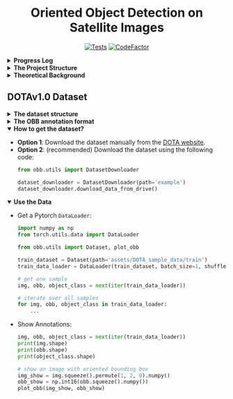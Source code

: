 <h1 align="center">Oriented Object Detection on Satellite Images</h1>

<div align="center">

[![Tests](https://github.com/Lin-Sinorodin/OrientedBoundingBox/actions/workflows/tests.yaml/badge.svg)](https://github.com/Lin-Sinorodin/OrientedBoundingBox/actions/workflows/tests.yaml)
[![CodeFactor](https://www.codefactor.io/repository/github/lin-sinorodin/OrientedBoundingBox/badge)](https://www.codefactor.io/repository/github/lin-sinorodin/OrientedBoundingBox)

</div>


<details>
  <summary><b> Progress Log </b></summary>
  
* 17/10/2021 (Lin): Write script for downloading DODAv1.0 dataset.
* 18/10/2021 (Lin): Create a Pytorch `Dataset` and `DataLoader` for DOTA dataset.
* 18/10/2021 (Lin): Add sample data and obb visualization for the data.
* 21/10/2021 (Lin): Add YOLOv5 for Backbone and Neck feature extraction.
* 22/10/2021 (Lin): Add code for 2d Gaussian for rotated bbox.
* 22/10/2021 (Lin): Implement OLA from _'A General Gaussian Heatmap Labeling for Arbitrary-Oriented Object Detection'_ paper.
* 20/11/2021 (Lin): Implement custom _Feature Map_ (backbone+neck based on YOLOv5 and TPH-YOLOv5).
* 25/11/2021 (Lin): Refactor the backbone code
* 28/11/2021 (Lin): Add theoretical background to README
* 28/11/2021 (Lin): Implement offset initialization for RepPoints paper
* 10/12/2021 (Lin): Implement head architecture for RepPoints paper
* 10/12/2021 (Lin): Add automatic testing with GitHub actions

</details>


<details>
  <summary><b> The Project Structure </b></summary>
  
```
└─ OrientedBoundingBox
   ├─ assets
   ├─ DOTA_sample_data
   │  ├─ train
   │  │  ├─ images
   │  │  └─ labelTxt
   │  └─ val
   │     ├─ images
   │     └─ labelTxt
   ├─ src
   │  ├─ model
   │  │  ├─ common.py
   │  │  ├─ dataset.py
   │  │  ├─ feature_map.py
   │  │  ├─ gghl.py
   │  │  └─ yolov5.py
   │  └─ utils
   │     ├─ data.py
   │     ├─ gaussian.py
   │     └─ visualize.py
   ├─ pyproject.toml
   ├─ README.md
   ├─ requirements.txt
   ├─ setup.cfg
   └─ setup.py
```
</details>


<details>
  <summary><b> Theoretical Background </b></summary>

| Paper 	| Implementation  	| About 	|
|------	    |:----------------: |---------	|
| [ReDet: A Rotation-equivariant Detector for Aerial Object Detection](https://arxiv.org/abs/2103.07733) | [Official](https://github.com/csuhan/ReDet) | |
| [RepPoints: Point Set Representation for Object Detection](https://arxiv.org/abs/1904.11490) | [Official](https://github.com/microsoft/RepPoints) | |
| [Oriented RepPoints for Aerial Object Detection](https://arxiv.org/abs/2105.11111) | [Official](https://github.com/LiWentomng/OrientedRepPoints), [w. Swin Transformer](https://github.com/hukaixuan19970627/OrientedRepPoints_DOTA) | |
| [FCOSR: A Simple Anchor-free Rotated Detector for Aerial Object Detection](https://arxiv.org/abs/2111.10780) | [Official](https://github.com/lzh420202/fcosr) | |
| [A General Gaussian Heatmap Labeling for Arbitrary-Oriented Object Detection](https://arxiv.org/abs/2109.12848) | [Official](https://github.com/Shank2358/GGHL) | |
| [Boosting object detection performance through ensembling on satellite imagery](https://medium.com/earthcube-stories/boosting-object-detection-performance-through-ensembling-on-satellite-imagery-949e891dfb28) | | |

</details>

## DOTAv1.0 Dataset

<details>
  <summary><b> The dataset structure </b></summary>
  
```
└─ DOTAv1
   ├─ train
   │  ├─ images
   │  │  ├─ file1.png
   │  │  └─ file2.png
   │  └─ labelTxt
   │     ├─ file1.txt
   │     └─ file2.txt
   └─ val
      ├─ images
      │  ├─ file3.png
      │  └─ file4.png
      └─ labelTxt
         ├─ file3.txt
         └─ file4.txt
```
</details>

<details>
  <summary><b> The OBB annotation format </b></summary>
  
```
x1, y1, x2, y2, x3, y3, x4, y4, category, difficult
x1, y1, x2, y2, x3, y3, x4, y4, category, difficult
...
```
</details>

<details open>
  <summary><b> How to get the dataset? </b></summary>

* __Option 1__: Download the dataset manually from the [DOTA website](https://captain-whu.github.io/DOTA/dataset.html).
* __Option 2__: (recommended) Download the dataset using the following code:
    ```python
    from obb.utils import DatasetDownloader
    
    dataset_downloader = DatasetDownloader(path='example')
    dataset_downloader.download_data_from_drive()
    ```

</details>

<details open>
  <summary><b> Use the Data </b></summary>

* Get a Pytorch `DataLoader`:
    ```python
    import numpy as np
    from torch.utils.data import DataLoader
  
    from obb.utils import Dataset, plot_obb
    
    train_dataset = Dataset(path='assets/DOTA_sample_data/train')
    train_data_loader = DataLoader(train_dataset, batch_size=1, shuffle=False)
  
    # get one sample
    img, obb, object_class = next(iter(train_data_loader))
  
    # iterate over all samples
    for img, obb, object_class in train_data_loader:
        ...

    ```

* Show Annotations:
    ```python
    img, obb, object_class = next(iter(train_data_loader))
    print(img.shape)
    print(obb.shape)
    print(object_class.shape)
    
    # show an image with oriented bounding box
    img_show = img.squeeze().permute(1, 2, 0).numpy()
    obb_show = np.int16(obb.squeeze().numpy())
    plot_obb(img_show, obb_show)
    ```

</details>
